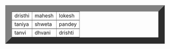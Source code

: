 
<!DOCTYPE html>
<html>
<head>
<title>TABLE EXAMPLE</title>
</head>
<body>
<table border="20px">
<tr>
<td>dristhi</td>
<td>mahesh</td>
<td>lokesh</td>
</tr>
<tr>
<td>taniya</td>
<td>shweta</td>
<td>pandey</td>
</tr>
<tr>
<td>tanvi</td>
<td>dhvani</td>
<td>drishti</td>
</tr>
</table>
</body>
</html>
